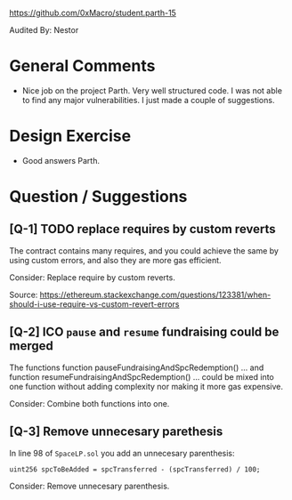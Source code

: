 
https://github.com/0xMacro/student.parth-15

Audited By: Nestor

# General Comments
- Nice job on the project Parth. Very well structured code. I was not able to find any major vulnerabilities. I just made a couple of suggestions.

# Design Exercise
- Good answers Parth.

# Question / Suggestions

## **[Q-1]** TODO replace requires by custom reverts
The contract contains many requires, and you could achieve the same by using custom errors, and also they are more gas efficient.

Consider:
Replace require by custom reverts.

Source:
https://ethereum.stackexchange.com/questions/123381/when-should-i-use-require-vs-custom-revert-errors

## **[Q-2]** ICO `pause` and `resume` fundraising could be merged
The functions 
function pauseFundraisingAndSpcRedemption() ...
and
function resumeFundraisingAndSpcRedemption() ...
could be mixed into one function without adding complexity nor making it more gas expensive.

Consider:
Combine both functions into one.

## **[Q-3]** Remove unnecesary parethesis
In line 98 of `SpaceLP.sol` you add an unnecesary parenthesis:
```solidity
uint256 spcToBeAdded = spcTransferred - (spcTransferred) / 100;
```
Consider:
Remove unnecesary parenthesis.